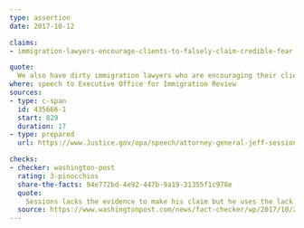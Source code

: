 ```yaml
---
type: assertion
date: 2017-10-12

claims:
- immigration-lawyers-encourage-clients-to-falsely-claim-credible-fear

quote:
  We also have dirty immigration lawyers who are encouraging their clients, otherwise unlawfully present in the United States, to make claims of asylum, providing them with the magic words needed to trigger the credible fear process.
where: speech to Executive Office for Immigration Review
sources:
- type: c-span
  id: 435666-1
  start: 829
  duration: 17
- type: prepared
  url: https://www.Justice.gov/opa/speech/attorney-general-jeff-sessions-delivers-remarks-executive-office-immigration-review

checks:
- checker: washington-post
  rating: 3-pinocchios
  share-the-facts: 94e772bd-4e92-447b-9a19-31355f1c978e
  quote:
    Sessions lacks the evidence to make his claim but he uses the lack of evidence in a dubious way, filling in the missing pieces with inflammatory rhetoric on immigration fraud and casting immigration lawyers in a negative light.
  source: https://www.washingtonpost.com/news/fact-checker/wp/2017/10/26/sessionss-claim-that-dirty-immigration-lawyers-encourage-clients-to-cite-credible-fear/
---
```

